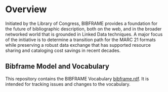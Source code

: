 # Overview
Initiated by the Library of Congress, BIBFRAME provides a foundation for the future 
of bibliographic description, both on the web, and in the broader networked world 
that is grounded in Linked Data techniques. A major focus of the initiative is to 
determine a transition path for the MARC 21 formats while preserving a robust
data exchange that has supported resource sharing and cataloging cost savings 
in recent decades.

## Bibframe Model and Vocabulary
This repository contains the BIBFRAME Vocabulary [bibframe.rdf](bibframe.rdf).
It is intended for tracking issues and changes to the vocabulary.
